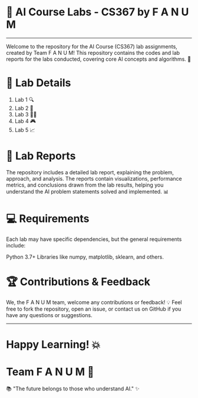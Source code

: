 
# 🧠 AI Course Labs - CS367 by F A N U M
____________________________________________________________________________
Welcome to the repository for the AI Course (CS367) lab assignments, created by Team F A N U M! This repository contains the codes and lab reports for the labs conducted, covering core AI concepts and algorithms. 🚀

# 📝 Lab Details
1. Lab 1 🔍
2. Lab 2 🤖
3. Lab 3 🧑‍💻
4. Lab 4 🎮
5. Lab 5 📈

# 📄 Lab Reports
The repository includes a detailed lab report, explaining the problem, approach, and analysis. The reports contain visualizations, performance metrics, and conclusions drawn from the lab results, helping you understand the AI problem statements solved and implemented. 📊

# 💻 Requirements
Each lab may have specific dependencies, but the general requirements include:

Python 3.7+
Libraries like numpy, matplotlib, sklearn, and others.

# 🏆 Contributions & Feedback
We, the F A N U M team, welcome any contributions or feedback! 💡 Feel free to fork the repository, open an issue, or contact us on GitHub if you have any questions or suggestions.

____________________________________________________________________________

# Happy Learning! 💥
# Team F A N U M 🌟

📚 "The future belongs to those who understand AI." ✨
